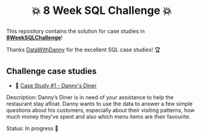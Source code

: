 # <p align="center" style="margin-top: 0px;">💥 8 Week SQL Challenge 💥

This repository contains the solution for case studies in **[8WeekSQLChallenge](https://8weeksqlchallenge.com)**!

Thanks [DataWithDanny](https://github.com/DataWithDanny) for the excellent SQL case studies! 🏆

## Challenge case studies
* 🍜 [Case Study #1 - Danny's Diner](https://github.com/mascalmeida/8-Week-SQL-Challenge/tree/main/Case%20Study%20%231%20-%20Danny's%20Diner)

Description: Danny’s Diner is in need of your assistance to help the restaurant stay afloat. Danny wants to use the data to answer a few simple questions about his customers, especially about their visiting patterns, how much money they’ve spent and also which menu items are their favourite.

Status: In progress 🚧
